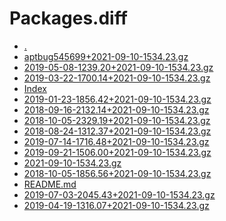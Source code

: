 Packages.diff
========================

- [.](.)
- [aptbug545699+2021-09-10-1534.23.gz](aptbug545699+2021-09-10-1534.23.gz)
- [2019-05-08-1239.20+2021-09-10-1534.23.gz](2019-05-08-1239.20+2021-09-10-1534.23.gz)
- [2019-03-22-1700.14+2021-09-10-1534.23.gz](2019-03-22-1700.14+2021-09-10-1534.23.gz)
- [Index](Index)
- [2019-01-23-1856.42+2021-09-10-1534.23.gz](2019-01-23-1856.42+2021-09-10-1534.23.gz)
- [2018-09-16-2132.14+2021-09-10-1534.23.gz](2018-09-16-2132.14+2021-09-10-1534.23.gz)
- [2018-10-05-2329.19+2021-09-10-1534.23.gz](2018-10-05-2329.19+2021-09-10-1534.23.gz)
- [2018-08-24-1312.37+2021-09-10-1534.23.gz](2018-08-24-1312.37+2021-09-10-1534.23.gz)
- [2019-07-14-1716.48+2021-09-10-1534.23.gz](2019-07-14-1716.48+2021-09-10-1534.23.gz)
- [2019-09-21-1506.00+2021-09-10-1534.23.gz](2019-09-21-1506.00+2021-09-10-1534.23.gz)
- [2021-09-10-1534.23.gz](2021-09-10-1534.23.gz)
- [2018-10-05-1856.56+2021-09-10-1534.23.gz](2018-10-05-1856.56+2021-09-10-1534.23.gz)
- [README.md](README.md)
- [2019-07-03-2045.43+2021-09-10-1534.23.gz](2019-07-03-2045.43+2021-09-10-1534.23.gz)
- [2019-04-19-1316.07+2021-09-10-1534.23.gz](2019-04-19-1316.07+2021-09-10-1534.23.gz)
